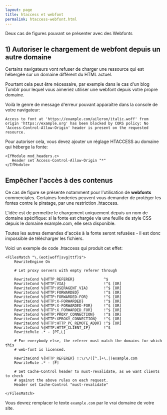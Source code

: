 ```yaml
---
layout: page
title: htaccess et webfont
permalink: htaccess-webfont.html
---
```


Deux cas de figures pouvant se présenter avec des Webfonts

## 1) Autoriser le chargement de webfont depuis un autre domaine

Certains navigateurs vont refuser de charger une ressource qui est hébergée sur un domaine différent du HTML actuel.

Pourtant cela peut être nécessaire, par exemple dans le cas d'un blog Tumblr pour lequel vous aimeriez utiliser une webfont depuis votre propre domaine.

Voilà le genre de message d'erreur pouvant apparaître dans la console de votre navigateur:

```
Access to font at 'https://example.com/aileron/italic.woff' from origin 'https://example.org' has been blocked by CORS policy: No 'Access-Control-Allow-Origin' header is present on the requested resource.
```

Pour autoriser cela, vous devez ajouter un réglage HTACCESS au domaine qui héberge la fonte:

```
<IfModule mod_headers.c>
   Header set Access-Control-Allow-Origin "*"
</IfModule>
```

## Empêcher l'accès à des contenus

Ce cas de figure se présente notamment pour l'utilisation de **webfonts** commerciales. Certaines fonderies peuvent vous demander de protéger les fontes contre le piratage, par une restriction .htaccess.

L'idée est de permettre le chargement uniquement depuis un nom de domaine spécifique: si la fonte est chargée via une feuille de style CSS depuis le domaine example.com, elle sera disponible.

Toutes les autres demandes d'accès à la fonte seront refusées - il est donc impossible de télécharger les fichiers. 

Voici un exemple de code .htaccess qui produit cet effet:

```
<FilesMatch "\.(eot|woff|svg|ttf)$">
    RewriteEngine On

    # Let proxy servers with empty referer through
    
    RewriteCond %{HTTP_REFERER}             ^$
    RewriteCond %{HTTP:VIA}                 !^$ [OR]
    RewriteCond %{HTTP:USERAGENT_VIA}       !^$ [OR]
    RewriteCond %{HTTP:FORWARDED}           !^$ [OR]
    RewriteCond %{HTTP:FORWARDED-FOR}       !^$ [OR]
    RewriteCond %{HTTP:X-FORWARDED}         !^$ [OR]
    RewriteCond %{HTTP:X-FORWARDED-FOR}     !^$ [OR]
    RewriteCond %{HTTP:X_FORWARDED_FOR}     !^$ [OR]
    RewriteCond %{HTTP:PROXY_CONNECTION}    !^$ [OR]
    RewriteCond %{HTTP:XPROXY_CONNECTION}   !^$ [OR]
    RewriteCond %{HTTP:HTTP_PC_REMOTE_ADDR} !^$ [OR]
    RewriteCond %{HTTP:HTTP_CLIENT_IP}      !^$
    RewriteRule .* - [PT,L]

    # For everybody else, the referer must match the domains for which this
    # web-font is licensed.
    
    RewriteCond %{HTTP_REFERER} !:\/\/([^.]+\.|)example.com
    RewriteRule .* - [F]

    # Set Cache-Control header to must-revalidate, as we want clients to check
    # against the above rules on each request.
    Header set Cache-Control "must-revalidate"
    
</FilesMatch>
```

Vous devrez remplacer le texte `example.com` par le vrai domaine de votre site.